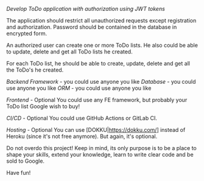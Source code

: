 *_Develop ToDo application with authorization using JWT tokens_*

The application should restrict all unauthorized requests except registration and authorization. Password should be contained in the database in encrypted form.

An authorized user can create one or more ToDo lists. He also could be able to update, delete and get all ToDo lists he created.

For each ToDo list, he should be able to create, update, delete and get all the ToDo's he created.

*Backend*
_Framework_ - you could use anyone you like
_Database_ - you could use anyone you like
_ORM_ - you could use anyone you like

*Frontend* - Optional
You could use any FE framework, but probably your ToDo list Google wish to buy!

*CI/CD* - Optional
You could use GitHub Actions or GitLab CI.

*Hosting* - Optional
You can use [DOKKU|https://dokku.com/] instead of Heroku (since it's not free anymore). But again, it's optional.

Do not overdo this project! Keep in mind, its only purpose is to be a place to shape your skills, extend your knowledge, learn to write clear code and be sold to Google.

Have fun! 
